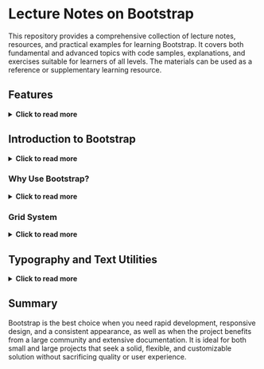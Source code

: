 # Lecture Notes on Bootstrap

This repository provides a comprehensive collection of lecture notes, resources, and practical examples for learning Bootstrap. It covers both fundamental and advanced topics with code samples, explanations, and exercises suitable for learners of all levels. The materials can be used as a reference or supplementary learning resource.

## Features
<details>
  <summary><strong>Click to read more</strong></summary>

- **Form Submission Validation**: Displays appropriate error messages for missing required fields or invalid input, such as incorrect age values.
- **Success Message Display**: Shows a personalized welcome message when the form is submitted successfully with valid data, providing user feedback.
</details>

## Introduction to Bootstrap
<details>
  <summary><strong>Click to read more</strong></summary>

Bootstrap is a popular front-end framework for the rapid development of responsive web pages. Known for its ease of use, Bootstrap allows developers to quickly create prototypes and develop interfaces that work seamlessly across various devices.
</details>

### Why Use Bootstrap?
<details>
  <summary><strong>Click to read more</strong></summary>

- **Rapid Prototyping**: Build functional layouts quickly that adapt to various screen sizes.
- **Responsive Design**: Built-in responsive classes ensure that the site looks good on all devices.
- **Component-Rich**: Comes with pre-styled components like buttons, cards, modals, and forms.
- **Ease of Use**: Minimal coding effort—just apply classes, and Bootstrap handles the styling.
- **Consistent Look and Feel**: Provides a clean, professional appearance across projects.


### New in Bootstrap 5


Bootstrap 5 offers a modernized framework with enhanced features:
- **No More jQuery**: Replaced with vanilla JavaScript for better performance.
- **New Components and Utilities**: Includes components like offcanvas, accordion, and extended spacing utilities.
- **Enhanced Grid System**: Supports more customization for breakpoints and alignment.


### Getting Started with Bootstrap
To start using Bootstrap, refer to the [Bootstrap Quick Start Guide](https://getbootstrap.com/docs/5.3/getting-started/introduction/#quick-start).

### Basic Setup Steps


1. **Include DOCTYPE and Meta Tags**:  
   Make sure your HTML includes the `DOCTYPE` declaration and the responsive meta tag:
   ```html
   <meta name="viewport" content="width=device-width, initial-scale=1">
 ``
2.	**Link to Bootstrap CSS and JS**:
Add the following links in your <head> section:
<link href="https://stackpath.bootstrapcdn.com/bootstrap/5.3.0/css/bootstrap.min.css" rel="stylesheet">
<script src="https://stackpath.bootstrapcdn.com/bootstrap/5.3.0/js/bootstrap.bundle.min.js"></script>

3.	**Box-Sizing**:
Set box-sizing to border-box globally:
* {
    box-sizing: border-box;
}


### Containers and Breakpoints

Bootstrap’s responsive capabilities revolve around containers and breakpoints:

- **Containers**: Center and constrain the content. Types include:
  - `.container`: Fixed-width based on the screen size.
  - `.container-fluid`: Full-width, spanning the entire viewport.
  - `.container-{breakpoint}`: Adjusts according to the specified breakpoint.
- **Breakpoints**: Predefined screen size thresholds to ensure adaptive design.
</details>

### Grid System
<details>
  <summary><strong>Click to read more</strong></summary>

Bootstrap uses a 12-column grid system to structure page content, allowing flexible layouts.

- **Basic Structure**: Rows wrap columns, with the total column count in a row equaling 12 for proper alignment:
   ```html
   <div class="row">
       <div class="col-6">Column 1</div>
       <div class="col-6">Column 2</div>
   </div>
   ```

# Flexbox Integration
The grid system is built with flexbox, which offers a powerful way to align and distribute space among elements within a container. Bootstrap also supports the CSS grid, although flexbox is the default.

## Reboot
**Default Styling Reset**  
Bootstrap’s “Reboot” feature resets many default browser styles to provide a consistent foundation. It sets base styling for elements like typography, forms, and buttons to ensure they appear uniformly across different browsers.
</details>

## Typography and Text Utilities
<details>
  <summary><strong>Click to read more</strong></summary>

- **Bootstrap offers built-in classes for styling text**:
    - **Font Settings**: Customize font size, family, and weight using classes.
    - **Text Alignment**: Align text using classes like `text-start`, `text-center`, or `text-end`.
    - **Display Headings**: Use classes such as `display-1` to `display-6` for large, impactful headers.
    - **Muted Text**: Apply `text-muted` for subdued text styling.


## Tables

**Bootstrap’s table styling improves default table appearance and adds functionality**:

- **Striped Rows**: `table-striped` for alternating row colors.
- **Dark Theme**: `table-dark` for dark-themed tables.
- **Hover Effect**: `table-hover` to highlight rows on mouseover.


## Forms

Bootstrap’s form components make it easy to create stylish forms:

- **Validation**: Predefined validation states help users submit correct data.
- **Form Layouts**: Supports inline forms, stacked forms, and grid-based layouts.
- **Form Controls**: Includes elements like text inputs, checkboxes, and radio buttons.

## Button Styling

Buttons come with different styling options for various actions:

- **Primary Buttons**: `btn-primary` for primary actions.
- **Outline Buttons**: `btn-outline-secondary` for a less prominent look.
- **Button Sizes**: Use `btn-sm` or `btn-lg` for small or large buttons.
</details>

## Summary

Bootstrap is the best choice when you need rapid development, responsive design, and a consistent appearance, as well as when the project benefits from a large community and extensive documentation. It is ideal for both small and large projects that seek a solid, flexible, and customizable solution without sacrificing quality or user experience.
